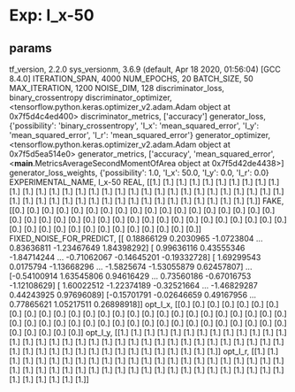 # Exp: I_x-50
## params
tf_version, 2.2.0
sys_versionm, 3.6.9 (default, Apr 18 2020, 01:56:04) 
[GCC 8.4.0]
ITERATION_SPAN, 4000
NUM_EPOCHS, 20
BATCH_SIZE, 50
MAX_ITERATION, 1200
NOISE_DIM, 128
discriminator_loss, binary_crossentropy
discriminator_optimizer, <tensorflow.python.keras.optimizer_v2.adam.Adam object at 0x7f5d4c4ed400>
discriminator_metrics, ['accuracy']
generator_loss, {'possibility': 'binary_crossentropy', 'I_x': 'mean_squared_error', 'I_y': 'mean_squared_error', 'I_r': 'mean_squared_error'}
generator_optimizer, <tensorflow.python.keras.optimizer_v2.adam.Adam object at 0x7f5d5ea514e0>
generator_metrics, ['accuracy', 'mean_squared_error', <__main__.MetricsAverageSecondMomentOfArea object at 0x7f5d42de4438>]
generator_loss_weights, {'possibility': 1.0, 'I_x': 50.0, 'I_y': 0.0, 'I_r': 0.0}
EXPERIMENTAL_NAME, I_x-50
REAL, [[1.]
 [1.]
 [1.]
 [1.]
 [1.]
 [1.]
 [1.]
 [1.]
 [1.]
 [1.]
 [1.]
 [1.]
 [1.]
 [1.]
 [1.]
 [1.]
 [1.]
 [1.]
 [1.]
 [1.]
 [1.]
 [1.]
 [1.]
 [1.]
 [1.]
 [1.]
 [1.]
 [1.]
 [1.]
 [1.]
 [1.]
 [1.]
 [1.]
 [1.]
 [1.]
 [1.]
 [1.]
 [1.]
 [1.]
 [1.]
 [1.]
 [1.]
 [1.]
 [1.]
 [1.]
 [1.]
 [1.]
 [1.]
 [1.]
 [1.]]
FAKE, [[0.]
 [0.]
 [0.]
 [0.]
 [0.]
 [0.]
 [0.]
 [0.]
 [0.]
 [0.]
 [0.]
 [0.]
 [0.]
 [0.]
 [0.]
 [0.]
 [0.]
 [0.]
 [0.]
 [0.]
 [0.]
 [0.]
 [0.]
 [0.]
 [0.]
 [0.]
 [0.]
 [0.]
 [0.]
 [0.]
 [0.]
 [0.]
 [0.]
 [0.]
 [0.]
 [0.]
 [0.]
 [0.]
 [0.]
 [0.]
 [0.]
 [0.]
 [0.]
 [0.]
 [0.]
 [0.]
 [0.]
 [0.]
 [0.]
 [0.]]
FIXED_NOISE_FOR_PREDICT, [[ 0.18866129  0.2030965  -1.0723804  ...  0.83636811 -1.23467649
   1.84398292]
 [ 0.99636116  0.43555346 -1.84714244 ... -0.71062067 -0.14645201
  -0.19332728]
 [ 1.69299543  0.0175794  -1.13668296 ... -1.5825674  -1.53055879
   0.62457807]
 ...
 [-0.54100914  1.63545806  0.94616429 ...  0.73560186 -0.67016753
  -1.12108629]
 [ 1.60022512 -1.22374189 -0.32521664 ... -1.46829287  0.44243925
   0.97696089]
 [-0.15701791 -0.02646659  0.49167956 ...  0.77865621  1.05217511
   0.26898918]]
opt_I_x, [[0.]
 [0.]
 [0.]
 [0.]
 [0.]
 [0.]
 [0.]
 [0.]
 [0.]
 [0.]
 [0.]
 [0.]
 [0.]
 [0.]
 [0.]
 [0.]
 [0.]
 [0.]
 [0.]
 [0.]
 [0.]
 [0.]
 [0.]
 [0.]
 [0.]
 [0.]
 [0.]
 [0.]
 [0.]
 [0.]
 [0.]
 [0.]
 [0.]
 [0.]
 [0.]
 [0.]
 [0.]
 [0.]
 [0.]
 [0.]
 [0.]
 [0.]
 [0.]
 [0.]
 [0.]
 [0.]
 [0.]
 [0.]
 [0.]
 [0.]]
opt_I_y, [[1.]
 [1.]
 [1.]
 [1.]
 [1.]
 [1.]
 [1.]
 [1.]
 [1.]
 [1.]
 [1.]
 [1.]
 [1.]
 [1.]
 [1.]
 [1.]
 [1.]
 [1.]
 [1.]
 [1.]
 [1.]
 [1.]
 [1.]
 [1.]
 [1.]
 [1.]
 [1.]
 [1.]
 [1.]
 [1.]
 [1.]
 [1.]
 [1.]
 [1.]
 [1.]
 [1.]
 [1.]
 [1.]
 [1.]
 [1.]
 [1.]
 [1.]
 [1.]
 [1.]
 [1.]
 [1.]
 [1.]
 [1.]
 [1.]
 [1.]]
opt_I_r, [[1.]
 [1.]
 [1.]
 [1.]
 [1.]
 [1.]
 [1.]
 [1.]
 [1.]
 [1.]
 [1.]
 [1.]
 [1.]
 [1.]
 [1.]
 [1.]
 [1.]
 [1.]
 [1.]
 [1.]
 [1.]
 [1.]
 [1.]
 [1.]
 [1.]
 [1.]
 [1.]
 [1.]
 [1.]
 [1.]
 [1.]
 [1.]
 [1.]
 [1.]
 [1.]
 [1.]
 [1.]
 [1.]
 [1.]
 [1.]
 [1.]
 [1.]
 [1.]
 [1.]
 [1.]
 [1.]
 [1.]
 [1.]
 [1.]
 [1.]]
